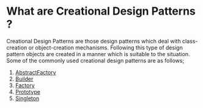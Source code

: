# What are Creational Design Patterns ?

Creational Design Patterns are those design patterns which deal with class-creation or object-creation mechanisms.
Following this type of design pattern objects are created in a manner which is suitable to the situation.
Some of the commonly used creational design patterns are as follows;
1.  [AbstractFactory](AbstractFactory/README.md)
2. [Builder](Builder/README.md)
3. [Factory](Factory/README.md)
4. [Prototype](Prototype/README.md)
5. [Singleton](Singleton/README.md)